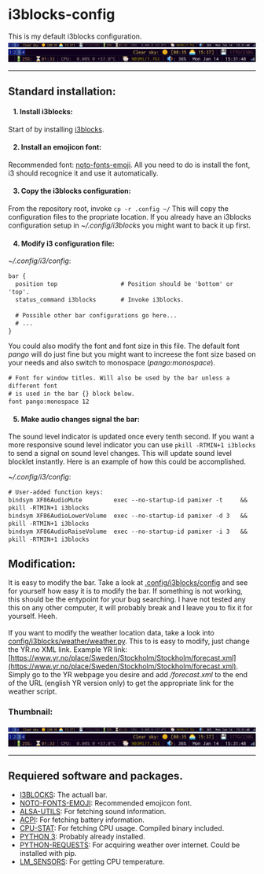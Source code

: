 # i3blocks-config
This is my default i3blocks configuration.
![Thumbnail1](resources/i3blocks-thumbnail-3.png) 
<br/>
![Thumbnail2](resources/i3blocks-thumbnail-4.png)
***

<h2> Standard installation: </h2>

<h4> &nbsp;&nbsp; 1. Install i3blocks: </h4>

Start of by installing [i3blocks](https://www.archlinux.org/packages/community/x86_64/i3blocks/).

<h4> &nbsp;&nbsp; 2. Install an emojicon font: </h4>

Recommended font: [noto-fonts-emoji](https://www.archlinux.org/packages/extra/any/noto-fonts-emoji/). All you need to do is install the font, i3 should recognice it and use it automatically.

<h4> &nbsp;&nbsp; 3. Copy the i3blocks configuration: </h4>

From the repository root, invoke `cp -r .config ~/` This will copy the configuration files to the propriate location. If you already have an i3blocks configuration setup in *~/.config/i3blocks* you might want to back it up first.

<h4> &nbsp;&nbsp; 4. Modify i3 configuration file: </h4>

*~/.config/i3/config*:
```
bar {
  position top                  # Position should be 'bottom' or 'top'.
  status_command i3blocks       # Invoke i3blocks.
  
  # Possible other bar configurations go here...
  # ...
}
```
You could also modify the font and font size in this file. The default font *pango* will do just fine but you might want to increese the font size based on your needs and also switch to monospace (*pango:monospace*).
```
# Font for window titles. Will also be used by the bar unless a different font
# is used in the bar {} block below.
font pango:monospace 12
```

<h4> &nbsp;&nbsp; 5. Make audio changes signal the bar: </h4>

The sound level indicator is updated once every tenth second. If you want a more responsive sound level indicator you can use `pkill -RTMIN+1 i3blocks` to send a signal on sound level changes. This will update sound level blocklet instantly. Here is an example of how this could be accomplished.

*~/.config/i3/config*:
```
# User-added function keys:
bindsym XF86AudioMute         exec --no-startup-id pamixer -t     && pkill -RTMIN+1 i3blocks
bindsym XF86AudioLowerVolume  exec --no-startup-id pamixer -d 3   && pkill -RTMIN+1 i3blocks
bindsym XF86AudioRaiseVolume  exec --no-startup-id pamixer -i 3   && pkill -RTMIN+1 i3blocks
```

<h2> Modification: </h2>

It is easy to modify the bar. Take a look at [.config/i3blocks/config](https://github.com/miklhh/i3blocks-config/blob/master/.config/i3blocks/config) and see for yourself how easy it is to modify the bar. If something is not working, this should be the 
entypoint for your bug searching. I have not tested any this on any other computer, it will probably break
and I leave you to fix it for yourself. Heeh.
<br/> <br/>
If you want to modify the weather location data, take a look into [config/i3blocks/weather/weather.py](.config/i3blocks/weather/weather.py).
This to is easy to modify, just change the YR.no XML link. Example YR link: [https://www.yr.no/place/Sweden/Stockholm/Stockholm/forecast.xml](https://www.yr.no/place/Sweden/Stockholm/Stockholm/forecast.xml). Simply go to the YR webpage you desire and add */forecast.xml* to the end of the URL (english YR version only) to get the appropriate link for the weather script.


<h3>Thumbnail:</h3>

![Thumbnail1](resources/i3blocks-thumbnail-3.png) 
<br/>
![Thumbnail2](resources/i3blocks-thumbnail-4.png)
***

<h2>Requiered software and packages.</h2>

* [I3BLOCKS](https://www.archlinux.org/packages/community/x86_64/i3blocks/): The actuall bar.
* [NOTO-FONTS-EMOJI](https://www.archlinux.org/packages/extra/any/noto-fonts-emoji/): Recommended emojicon font.
* [ALSA-UTILS](https://www.archlinux.org/packages/extra/x86_64/alsa-utils/): For fetching sound information.
* [ACPI](https://www.archlinux.org/packages/community/x86_64/acpi/): For fetching battery information.
* [CPU-STAT](https://github.com/vivaladav/cpu-stat): For fetching CPU usage. Compiled binary included.
* [PYTHON 3](https://www.archlinux.org/packages/extra/x86_64/python/): Probably already installed.
* [PYTHON-REQUESTS](https://www.archlinux.org/packages/extra/any/python-requests/): For acquiring weather over internet. Could be installed with pip.
* [LM_SENSORS](https://www.archlinux.org/packages/extra/x86_64/lm_sensors/): For getting CPU temperature.
